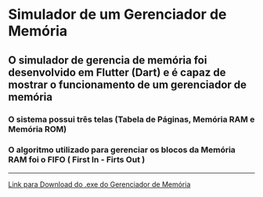 # Simulador de um Gerenciador de Memória

## O simulador de gerencia de memória foi desenvolvido em Flutter (Dart) e é capaz de mostrar o funcionamento de um gerenciador de memória

### O sistema possui três telas (Tabela de Páginas, Memória RAM e Memória ROM)
### O algoritmo utilizado para gerenciar os blocos da Memória RAM foi o FIFO ( **First In - Firts Out** )

---

[Link para Download do .exe do Gerenciador de Memória](https://drive.google.com/file/d/1YlUlz9x2ETs2lGJBZDFbpKHsEeaVj_Yi/view?usp=sharing)
